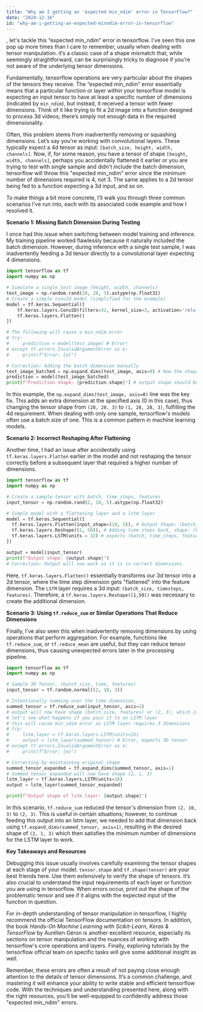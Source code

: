 ```yaml
---
title: "Why am I getting an 'expected min_ndim' error in TensorFlow?"
date: "2024-12-16"
id: "why-am-i-getting-an-expected-minndim-error-in-tensorflow"
---
```


, let's tackle this “expected min_ndim” error in tensorflow. I've seen this one pop up more times than I care to remember, usually when dealing with tensor manipulation. it’s a classic case of a shape mismatch that, while seemingly straightforward, can be surprisingly tricky to diagnose if you’re not aware of the underlying tensor dimensions.

Fundamentally, tensorflow operations are very particular about the shapes of the tensors they receive. The “expected min_ndim” error essentially means that a particular function or layer within your tensorflow model is expecting an input tensor to have at least a specific number of dimensions (indicated by `min_ndim`), but instead, it received a tensor with fewer dimensions. Think of it like trying to fit a 2d image into a function designed to process 3d videos; there’s simply not enough data in the required dimensionality.

Often, this problem stems from inadvertently removing or squashing dimensions. Let’s say you're working with convolutional layers. These typically expect a 4d tensor as input: `[batch_size, height, width, channels]`. Now, if, for some reason, you have a tensor of shape `[height, width, channels]`, perhaps you accidentally flattened it earlier or you are trying to test with single sample and didn't include the batch dimension, tensorflow will throw this "expected min_ndim" error since the minimum number of dimensions required is 4, not 3. The same applies to a 2d tensor being fed to a function expecting a 3d input, and so on.

To make things a bit more concrete, I’ll walk you through three common scenarios I’ve run into, each with its associated code example and how I resolved it.

**Scenario 1: Missing Batch Dimension During Testing**

I once had this issue when switching between model training and inference. My training pipeline worked flawlessly because it naturally included the batch dimension. However, during inference with a single test sample, I was inadvertently feeding a 3d tensor directly to a convolutional layer expecting 4 dimensions.

```python
import tensorflow as tf
import numpy as np

# Simulate a single test image (height, width, channels)
test_image = np.random.rand(28, 28, 3).astype(np.float32)
# Create a simple conv2d model (simplified for the example)
model = tf.keras.Sequential([
    tf.keras.layers.Conv2D(filters=32, kernel_size=3, activation='relu', input_shape=(28, 28, 3)),
    tf.keras.layers.Flatten()
])

# The following will cause a min_ndim error
# try:
#     prediction = model(test_image) # Error!
# except tf.errors.InvalidArgumentError as e:
#     print(f"Error: {e}")

# Correction: Adding the batch dimension manually
test_image_batched = np.expand_dims(test_image, axis=0) # Now the shape is (1,28,28,3)
prediction = model(test_image_batched)
print(f"Prediction shape: {prediction.shape}") # output shape should be (1, some_value), as batch dimenison is 1
```

In this example, the `np.expand_dims(test_image, axis=0)` line was the key fix. This adds an extra dimension at the specified axis (0 in this case), thus changing the tensor shape from `(28, 28, 3)` to `(1, 28, 28, 3)`, fulfilling the 4d requirement. When dealing with only one sample, tensorflow's models often use a batch size of one. This is a common pattern in machine learning models.

**Scenario 2: Incorrect Reshaping After Flattening**

Another time, I had an issue after accidentally using `tf.keras.layers.Flatten` earlier in the model and not reshaping the tensor correctly before a subsequent layer that required a higher number of dimensions.

```python
import tensorflow as tf
import numpy as np

# Create a sample tensor with batch, time_steps, features
input_tensor = np.random.rand(2, 10, 5).astype(np.float32)

# Simple model with a flattening layer and a lstm layer
model = tf.keras.Sequential([
  tf.keras.layers.Flatten(input_shape=(10, 5)), # Output Shape: (batch, 50)
  tf.keras.layers.Reshape((1, 50)), # Adding time steps back, shape: (batch, 1, 50)
  tf.keras.layers.LSTM(units = 32) # expects (batch, time_steps, features)
])

output = model(input_tensor)
print(f"Output shape: {output.shape}")
# Correction: Output will now work as it is in correct dimensions.
```

Here, `tf.keras.layers.Flatten()` essentially transforms our 3d tensor into a 2d tensor, where the time step dimension gets "flattened" into the feature dimension. The `LSTM` layer requires a 3d input: `(batch_size, timesteps, features)`. Therefore, a `tf.keras.layers.Reshape((1,50))` was necessary to create the additional dimension.

**Scenario 3: Using `tf.reduce_sum` or Similar Operations That Reduce Dimensions**

Finally, I’ve also seen this when inadvertently removing dimensions by using operations that perform aggregation. For example, functions like `tf.reduce_sum`, or `tf.reduce_mean` are useful, but they can reduce tensor dimensions, thus causing unexpected errors later in the processing pipeline.

```python
import tensorflow as tf
import numpy as np

# Sample 3D Tensor, (batch_size, time, features)
input_tensor = tf.random.normal((2, 10, 3))

# Intentionally summing over the time dimension,
summed_tensor = tf.reduce_sum(input_tensor, axis=1)
# output will now have shape (batch_size, features) or (2, 3), which is not what's expected.
# let's see what happens if you pass it to an LSTM layer
# this will cause min_ndim error as LSTM layer requires 3 dimensions
# try:
#     lstm_layer = tf.keras.layers.LSTM(units=16)
#     output = lstm_layer(summed_tensor) # Error, expects 3D tensor
# except tf.errors.InvalidArgumentError as e:
#     print(f"Error: {e}")

# Correcting by maintaining original shape
summed_tensor_expanded = tf.expand_dims(summed_tensor, axis=1)
# Summed_tensor_expanded will now have shape (2, 1, 3)
lstm_layer = tf.keras.layers.LSTM(units=16)
output = lstm_layer(summed_tensor_expanded)

print(f"Output shape of lstm layer: {output.shape}")
```

In this scenario, `tf.reduce_sum` reduced the tensor's dimension from `(2, 10, 3)` to `(2, 3)`. This is useful in certain situations; however, to continue feeding this output into an lstm layer, we needed to add that dimension back using `tf.expand_dims(summed_tensor, axis=1)`, resulting in the desired shape of `(2, 1, 3)` which then satisfies the minimum number of dimensions for the LSTM layer to work.

**Key Takeaways and Resources**

Debugging this issue usually involves carefully examining the tensor shapes at each stage of your model. `tensor.shape` and `tf.shape(tensor)` are your best friends here. Use them extensively to verify the shape of tensors. It’s also crucial to understand the input requirements of each layer or function you are using in tensorflow. When errors occur, print out the shape of the problematic tensor and see if it aligns with the expected input of the function in question.

For in-depth understanding of tensor manipulation in tensorflow, I highly recommend the official TensorFlow documentation on tensors. In addition, the book *Hands-On Machine Learning with Scikit-Learn, Keras & TensorFlow* by Aurélien Géron is another excellent resource, especially its sections on tensor manipulation and the nuances of working with tensorflow's core operations and layers. Finally, exploring tutorials by the tensorflow official team on specific tasks will give some additional insight as well.

Remember, these errors are often a result of not paying close enough attention to the details of tensor dimensions. It’s a common challenge, and mastering it will enhance your ability to write stable and efficient tensorflow code. With the techniques and understanding presented here, along with the right resources, you’ll be well-equipped to confidently address those "expected min_ndim" errors.
